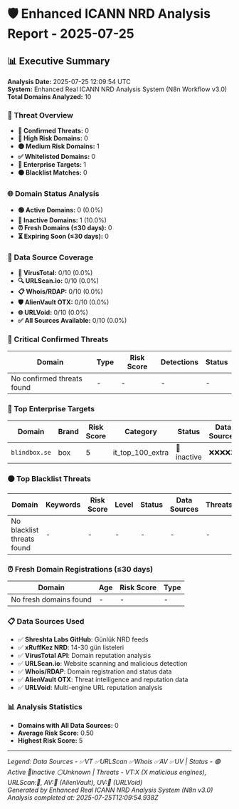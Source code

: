 # 🛡️ Enhanced ICANN NRD Analysis Report - 2025-07-25

## 📊 Executive Summary

**Analysis Date:** 2025-07-25 12:09:54 UTC  
**System:** Enhanced Real ICANN NRD Analysis System (N8n Workflow v3.0)  
**Total Domains Analyzed:** 10

### 🎯 Threat Overview
- **🚨 Confirmed Threats:** 0
- **🔴 High Risk Domains:** 0
- **🟡 Medium Risk Domains:** 1
- **✅ Whitelisted Domains:** 0
- **🎯 Enterprise Targets:** 1
- **⚫ Blacklist Matches:** 0

### 🌐 Domain Status Analysis
- **🟢 Active Domains:** 0 (0.0%)
- **🔴 Inactive Domains:** 1 (10.0%)
- **⏰ Fresh Domains (≤30 days):** 0
- **⏳ Expiring Soon (≤30 days):** 0

### 📡 Data Source Coverage
- **🦠 VirusTotal:** 0/10 (0.0%)
- **🔍 URLScan.io:** 0/10 (0.0%)
- **📋 Whois/RDAP:** 0/10 (0.0%)
- **🛡️ AlienVault OTX:** 0/10 (0.0%)
- **🌐 URLVoid:** 0/10 (0.0%)
- **✅ All Sources Available:** 0/10 (0.0%)

### 🚨 Critical Confirmed Threats

| Domain | Type | Risk Score | Detections | Status |
|--------|------|------------|------------|---------|
| No confirmed threats found | - | - | - | - |

### 🎯 Top Enterprise Targets

| Domain | Brand | Risk Score | Category | Status | Data Sources | Threats |
|--------|-------|------------|----------|---------|-------------|---------|
| `blindbox.se` | box | 5 | it_top_100_extra | 🔴 inactive | ❌❌❌❌❌ | Clean |

### ⚫ Top Blacklist Threats

| Domain | Keywords | Risk Score | Level | Status | Data Sources | Threats |
|--------|----------|------------|-------|---------|-------------|---------|
| No blacklist threats found | - | - | - | - | - | - |

### ⏰ Fresh Domain Registrations (≤30 days)

| Domain | Age | Risk Score | Type |
|--------|-----|------------|------|
| No fresh domains found | - | - | - |

### 📋 Data Sources Used
- ✅ **Shreshta Labs GitHub**: Günlük NRD feeds
- ✅ **xRuffKez NRD**: 14-30 gün listeleri  
- ✅ **VirusTotal API**: Domain reputation analysis
- ✅ **URLScan.io**: Website scanning and malicious detection
- ✅ **Whois/RDAP**: Domain registration and status data
- ✅ **AlienVault OTX**: Threat intelligence and reputation data
- ✅ **URLVoid**: Multi-engine URL reputation analysis

### 📊 Analysis Statistics
- **Domains with All Data Sources:** 0
- **Average Risk Score:** 0.50
- **Highest Risk Score:** 5

---
*Legend: Data Sources - ✅VT ✅URLScan ✅Whois ✅AV ✅UV | Status - 🟢Active 🔴Inactive ⚪Unknown | Threats - VT:X (X malicious engines), URLScan:🚨, AV:🚨 (AlienVault), UV:🚨 (URLVoid)*  
*Generated by Enhanced Real ICANN NRD Analysis System (N8n v3.0)*  
*Analysis completed at: 2025-07-25T12:09:54.938Z*